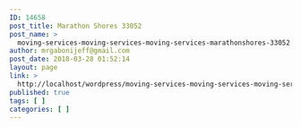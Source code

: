 ```yaml
---
ID: 14658
post_title: Marathon Shores 33052
post_name: >
  moving-services-moving-services-moving-services-marathonshores-33052
author: mrgabonijeff@gmail.com
post_date: 2018-03-28 01:52:14
layout: page
link: >
  http://localhost/wordpress/moving-services-moving-services-moving-services-marathonshores-33052/
published: true
tags: [ ]
categories: [ ]
---
```


